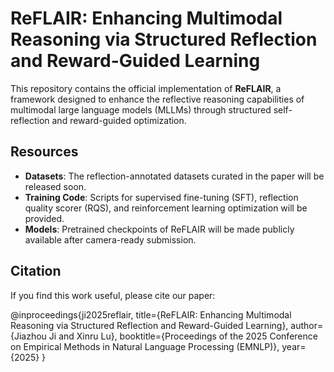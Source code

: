 # ReFLAIR: Enhancing Multimodal Reasoning via Structured Reflection and Reward-Guided Learning

This repository contains the official implementation of **ReFLAIR**, a framework designed to enhance the reflective reasoning capabilities of multimodal large language models (MLLMs) through structured self-reflection and reward-guided optimization.

## Resources

- **Datasets**: The reflection-annotated datasets curated in the paper will be released soon.  
- **Training Code**: Scripts for supervised fine-tuning (SFT), reflection quality scorer (RQS), and reinforcement learning optimization will be provided.  
- **Models**: Pretrained checkpoints of ReFLAIR will be made publicly available after camera-ready submission.  

## Citation

If you find this work useful, please cite our paper:

@inproceedings{ji2025reflair,
title={ReFLAIR: Enhancing Multimodal Reasoning via Structured Reflection and Reward-Guided Learning},
author={Jiazhou Ji and Xinru Lu},
booktitle={Proceedings of the 2025 Conference on Empirical Methods in Natural Language Processing (EMNLP)},
year={2025}
}
